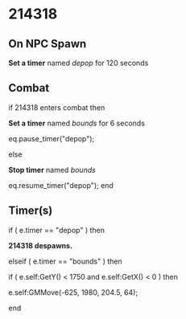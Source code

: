 # 214318









## On NPC Spawn

**Set a timer** named *depop* for 120 seconds


## Combat

if  214318 enters combat  then


**Set a timer** named *bounds* for 6 seconds


eq.pause_timer("depop");

else


**Stop timer** named *bounds*


eq.resume_timer("depop");
end



## Timer(s)


if ( e.timer == "depop" ) then


**214318 despawns.**




elseif ( e.timer == "bounds" ) then


if ( e.self:GetY() < 1750 and e.self:GetX() < 0 ) then



e.self:GMMove(-625, 1980, 204.5, 64);

end
